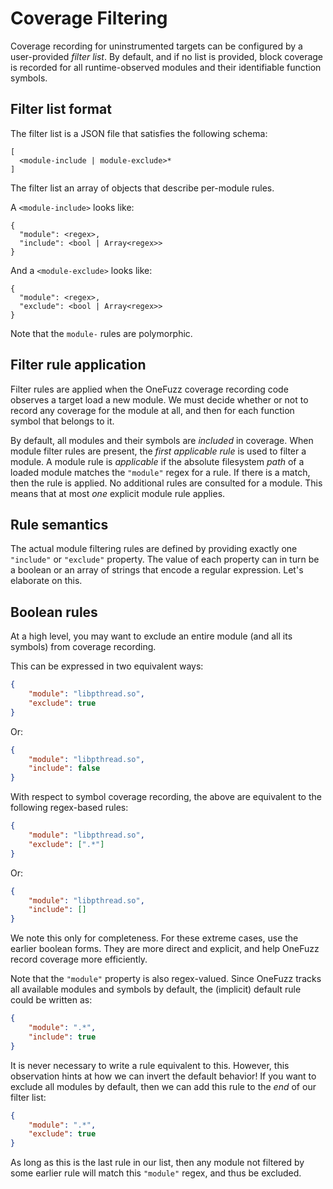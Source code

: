 # Coverage Filtering

Coverage recording for uninstrumented targets can be configured by a
user-provided _filter list_. By default, and if no list is provided, block
coverage is recorded for all runtime-observed modules and their identifiable
function symbols.

## Filter list format

The filter list is a JSON file that satisfies the following schema:

```
[
  <module-include | module-exclude>*
]
```

The filter list an array of objects that describe per-module rules.

A `<module-include>` looks like:
```
{
  "module": <regex>,
  "include": <bool | Array<regex>>
}
```
And a `<module-exclude>` looks like:
```
{
  "module": <regex>,
  "exclude": <bool | Array<regex>>
}
```

Note that the `module-` rules are polymorphic.

## Filter rule application

Filter rules are applied when the OneFuzz coverage recording code observes a
target load a new module. We must decide whether or not to record any coverage
for the module at all, and then for each function symbol that belongs to it.

By default, all modules and their symbols are _included_ in coverage. When
module filter rules are present, the _first applicable rule_ is used to filter a
module. A module rule is _applicable_ if the absolute filesystem _path_ of a
loaded module matches the `"module"` regex for a rule. If there is a match, then
the rule is applied. No additional rules are consulted for a module. This means
that at most _one_ explicit module rule applies.

## Rule semantics

The actual module filtering rules are defined by providing exactly one
`"include"` or `"exclude"` property. The value of each property can in turn be a
boolean or an array of strings that encode a regular expression. Let's elaborate
on this.

## Boolean rules

At a high level, you may want to exclude an entire module (and all its symbols)
from coverage recording.

This can be expressed in two equivalent ways:

```json
{
    "module": "libpthread.so",
    "exclude": true
}
```
Or:
```json
{
    "module": "libpthread.so",
    "include": false
}
```

With respect to symbol coverage recording, the above are equivalent to the following
regex-based rules:

```json
{
    "module": "libpthread.so",
    "exclude": [".*"]
}
```
Or:
```json
{
    "module": "libpthread.so",
    "include": []
}
```
We note this only for completeness. For these extreme cases, use the earlier boolean forms.
They are more direct and explicit, and help OneFuzz record coverage more efficiently.

Note that the `"module"` property is also regex-valued.
Since OneFuzz tracks all available modules and symbols by default,
the (implicit) default rule could be written as:
```json
{
    "module": ".*",
    "include": true
}
```
It is never necessary to write a rule equivalent to this.
However, this observation hints at how we can invert the default behavior!
If you want to exclude all modules by default, then we can add this rule to
the _end_ of our filter list:
```json
{
    "module": ".*",
    "exclude": true
}
```
As long as this is the last rule in our list, then any module not
filtered by some earlier rule will match this `"module"` regex, and thus be excluded.
